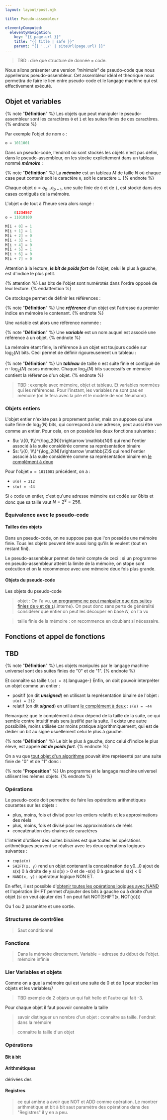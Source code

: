 ```yaml
---
layout: layout/post.njk

title: Pseudo-assembleur

eleventyComputed:
  eleventyNavigation:
    key: "{{ page.url }}"
    title: "{{ title | safe }}"
    parent: "{{ '../' | siteUrl(page.url) }}"
---
```


> TBD : dire que structure de donnée = code.

Nous allons présenter une version _"minimale"_ de pseudo-code que nous appellerons pseudo-assembleur. Cet assembleur idéal et théorique nous permettra de faire le lien entre pseudo-code et le langage machine qui est effectivement exécuté.

## Objet et variables

{% note "**Définition**" %}
Les objets que peut manipuler le pseudo-assembleur sont les caractères `0` et `1` et les suites finies de ces caractères.
{% endnote %}

Par exemple l'objet de nom `o` :

```python
o = 1011001
```

Dans un pseudo-code, l'endroit où sont stockés les objets n'est pas défini, dans le pseudo-assembleur, on les stocke explicitement dans un tableau nommé **_mémoire_** :

{% note "**Définition**" %}
La **_mémoire_** est un tableau $M$ de taille $N$ où chaque case peut contenir soit le caractère `0`, soit le caractère `1`.
{% endnote %}

Chaque objet $o = o_0\dots o_{p-1}$, une suite finie de `0` et de `1`, est  stocké dans des cases contiguës de la mémoire.

L'objet `o` de tout à l'heure sera alors rangé :

```python
    01234567
o = 11010100

M[i + 0] = 1
M[i + 1] = 1
M[i + 2] = 0
M[i + 3] = 1
M[i + 4] = 0
M[i + 5] = 1
M[i + 6] = 0
M[i + 7] = 0
```

Attention à la lecture, **_le bit de poids fort_** de l'objet, celui le plus à gauche, est d'indice le plus petit.

{% attention %}
Les bits de l'objet sont numérotés dans l'ordre opposé de leur lecture.
{% endattention %}

Ce stockage permet de définir les références :

{% note "**Définition**" %}
Une _**référence**_ d'un objet est l'adresse du premier indice en mémoire le contenant.
{% endnote %}

Une variable est alors une référence nommée :

{% note "**Définition**" %}
Une _**variable**_ est un nom auquel est associé une référence à un objet.
{% endnote %}

La mémoire étant finie, la référence à un objet est toujours codée sur $\log_2(N)$ bits. Ceci permet de définir rigoureusement un tableau :

{% note "**Définition**" %}
Un _**tableau**_ de taille $n$ est suite finie et contiguë de $n \cdot\log_2(N)$ cases mémoire. Chaque $\log_2(N)$ bits successifs en mémoire contient la référence d'un objet.
{% endnote %}

> TBD : exemple avec mémoire, objet et tableau. Et variables nommées qui les références. Pour l'instant, les variables ne sont pas en mémoire (on le fera avec la pile et le modèle de von Neumann).

### Objets entiers

L'objet entier n'existe pas à proprement parler, mais on suppose qu'une suite finie de $\log_2(N)$ bits, qui correspond à une adresse, peut aussi être vue comme un entier. Pour cela, on on possède les deux fonctions suivantes :

- $u: \\{0, 1\\}^{\log_2(N)}\rightarrow \mathbb{N}$ qui rend l'entier associé à la suite considérée comme sa représentation binaire
- $s: \\{0, 1\\}^{\log_2(N)}\rightarrow \mathbb{Z}$  qui rend l'entier associé à la suite considérée comme sa représentation binaire en [le complément à deux](https://fr.wikipedia.org/wiki/Compl%C3%A9ment_%C3%A0_deux)

Pour l'objet `o = 1011001` précédent, on a :

- `u(o) = 212`
- `s(o) = -44`

Si `o` code un entier, c'est qu'une adresse mémoire est codée sur 8bits et donc que sa taille vaut $N = 2^8 = 256$.

### Équivalence avec le pseudo-code

#### Tailles des objets

Dans un pseudo-code, on ne suppose pas que l'on possède une mémoire finie. Tous les objets peuvent être aussi long qu'ils le veulent (tout en restant fini).

Le pseudo-assembleur permet de tenir compte de ceci : si un programme en pseudo-assembleur atteint la limite de la mémoire, on stope sont exécution et on la recommence avec une mémoire deux fois plus grande. 

#### Objets du pseudo-code

Les objets du pseudo-code
> objet :
On l'a vu, [un programme ne peut manipuler que des suites finies de `0` et de `1`](../../bases-théoriques/définition/#paramètres-binaires){.interne}. On peut donc sans perte de généralité considérer que 
> entier on peut les découper en base $N$, on l'a vu

> taille finie de la mémoire : on recommence en doublant si nécessaire.

## Fonctions et appel de fonctions

## TBD


{% note "**Définition**" %}
Les objets manipulés par le langage machine universel sont des suites finies de "0" et de "1".
{% endnote %}



Et connaître sa taille `l(o) = 8`{.language-}
Enfin, on doit pouvoir interpréter un objet comme un entier :

- positif (on dit **_unsigned_**) en utilisant la représentation binaire de l'objet : `u(o) = 212`
- relatif (on dit **_signed_**) en utilisant [le complément à deux](https://fr.wikipedia.org/wiki/Compl%C3%A9ment_%C3%A0_deux) : `s(o) = -44`

Remarquez que le complément à deux dépend de la taille de la suite, ce qui semble contre intuitif mais sera justifié par la suite.
Il existe une autre possibilité, moins utilisée car moins pratique algorithmiquement, qui est de dédier un bit au signe usuellement celui le plus à gauche.

{% note "**Définition**" %}
Le bit le plus à gauche, donc celui d'indice le plus élevé, est appelé **_bit de poids fort_**.
{% endnote %}

On a vu que [tout objet d'un algorithme](../bases-théoriques/définition/#paramètres-binaires) pouvait être représenté par une suite finie de "0" et de "1" donc :

{% note "**Proposition**" %}
Un programme et le langage machine universel utilisent les mêmes objets.
{% endnote %}

### Opérations

Le pseudo-code doit permettre de faire les opérations arithmétiques courantes sur les objets :

- plus, moins, fois et divisé pour les entiers relatifs et les approximations des réels
- plus, moins, fois et divisé pour les approximations de réels
- concaténation des chaines de caractères

L'intérêt d'utiliser des suites binaires est que toutes les opérations arithmétiques peuvent se réaliser avec les deux opérations logiques suivantes :

- `copie(x)`
- `SHIFT(x, y)` rend un objet contenant la concaténation de y0...0 ajout de s(x) 0 à droite de y si s(x) > 0 et de -s(x) 0 à gauche si s(x) < 0
- `NAND(x, y)` : opérateur logique NON ET.

En effet, il est possible d'[obtenir toutes les opérations logiques avec NAND](https://en.wikipedia.org/wiki/NAND_logic) et l'opération SHIFT permet d'ajouter des bits à gauche ou à droite d'un objet (si on veut ajouter des 1 on peut fait NOT(SHIFT(x, NOT(y))))

Ou 1 ou 2 paramètre et une sortie.

### Structures de contrôles

> Saut conditionnel

### Fonctions

> Dans la mémoire directement. Variable = adresse du début de l'objet.
> mémoire infinie
> 

> 

### Lier Variables et objets

Comme on a que la mémoire qui est une suite de 0 et de 1 pour stocker les objets et les variables//
> TBD exemple de 2 objets un qui fait hello et l'autre qui fait -3.
> 
Pour chaque objet il faut pouvoir connaitre la taille
> savoir distinguer un nombre d'un objet : connaitre sa taille. l'endrait dans la mémoire
> 
> connaitre la taille d'un objet

### Opérations

#### Bit à bit

#### Arithmétiques

dérivées des

#### Registres

> ce qui amène a avoir que NOT et ADD comme opération. Le montrer 
> arithmétique et bit à bit
> saut
> paramètre des opérations dans des "Registres" il y en a peu.

